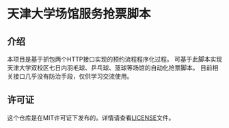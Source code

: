 # 天津大学场馆服务抢票脚本

## 介绍
本项目是基于抓包两个HTTP接口实现的预约流程程序化过程。
可基于此脚本实现天津大学双校区七日内羽毛球、乒乓球、篮球等场馆的自动化抢票脚本。
目前相关接口几乎没有防治手段，仅供学习交流使用。

## 许可证
这个仓库是在MIT许可证下发布的。详情请查看[LICENSE](LICENSE)文件。